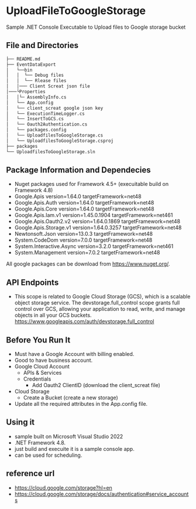 # UploadFileToGoogleStorage
Sample .NET Console Executable to Upload files to Google storage bucket
 
## File and Directories
```bash
├── README.md
├── EventDataExport
│   └──bin
│   │  └── Debug files
│   │  └── Rlease files
│   │─── Client Screat json file 
│───└Properties 
│   │└─ AssemblyInfo.cs
│   └── App.config
│   └── client_screat google json key
│   └── ExecutionTimeLogger.cs
│   └── InsertToGCS.cs
│   └── Oauth2Authentication.cs
│   └── packages.config
│   └── UploadfilesToGoogleStorage.cs
│   └── UploadfilesToGoogleStorage.csproj
├── packages
└── UploadfilesToGoogleStorage.sln
```
## Package Information and Dependecies

 - Nuget packages used for Framework 4.5+ (execuitable build on Framework 4.8)
 - Google.Apis version=1.64.0 targetFramework=net48 
 - Google.Apis.Auth version=1.64.0 targetFramework=net48 
 - Google.Apis.Core version=1.64.0 targetFramework=net48 
 - Google.Apis.Iam.v1 version=1.45.0.1904 targetFramework=net461 
 - Google.Apis.Oauth2.v2 version=1.64.0.1869 targetFramework=net48 
 - Google.Apis.Storage.v1 version=1.64.0.3257 targetFramework=net48 
 - Newtonsoft.Json version=13.0.3 targetFramework=net48 
 - System.CodeDom version=7.0.0 targetFramework=net48 
 - System.Interactive.Async version=3.2.0 targetFramework=net461 
 - System.Management version=7.0.2 targetFramework=net48 

All google packages can be download from https://www.nuget.org/.

## API Endpoints
- This scope is related to Google Cloud Storage (GCS), which is a scalable object storage service.
  The devstorage.full_control scope grants full control over GCS, allowing your application to read, 
  write, and manage objects in all your GCS buckets.
  https://www.googleapis.com/auth/devstorage.full_control

## Before You Run It
- Must have a Google Account with billing enabled.
- Good to have business account.
- Google Cloud Account
  - APIs & Services 
  - Credentials 
     - Add Oauth2 ClientID (download the client_screat file)
 - Cloud Storage
    - Create a Bucket (create a new storage)
- Update all the required attributes in the App.config file.

## Using it	
- sample built on Microsoft Visual Studio 2022
- .NET Framework 4.8.
- just build and execuite it is a sample console app.
- can be used for scheduling.

## reference url 
- https://cloud.google.com/storage?hl=en
- https://cloud.google.com/storage/docs/authentication#service_accounts
  
